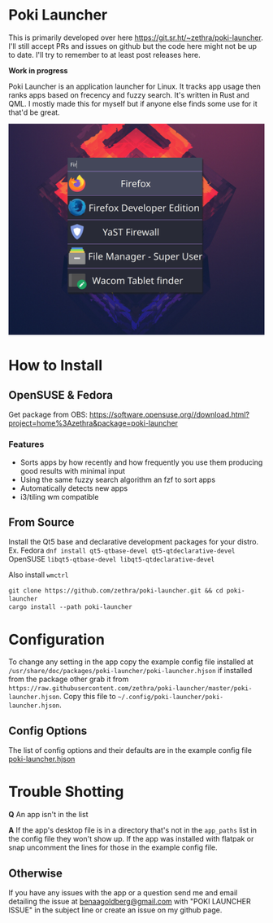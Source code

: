 # Poki Launcher

This is primarily developed over here https://git.sr.ht/~zethra/poki-launcher.  I'll still accept PRs and
issues on github but the code here might not be up to date.  I'll try to remember to at least post releases here.

**Work in progress**

Poki Launcher is an application launcher for Linux.  It tracks app usage then ranks apps based on frecency and fuzzy search.
It's written in Rust and QML.  I mostly made this for myself but if anyone else finds some use for it that'd be great.

![Launcher Image](./media/launcher.png)

# How to Install

## OpenSUSE & Fedora

Get package from OBS: https://software.opensuse.org//download.html?project=home%3Azethra&package=poki-launcher

### Features

- Sorts apps by how recently and how frequently you use them producing good results with minimal input
- Using the same fuzzy search algorithm an fzf to sort apps
- Automatically detects new apps
- i3/tiling wm compatible


## From Source

Install the Qt5 base and declarative development packages for your distro.
Ex.
Fedora `dnf install qt5-qtbase-devel qt5-qtdeclarative-devel`
OpenSUSE `libqt5-qtbase-devel libqt5-qtdeclarative-devel`

Also install `wmctrl`

```
git clone https://github.com/zethra/poki-launcher.git && cd poki-launcher
cargo install --path poki-launcher
```

# Configuration

To change any setting in the app copy the example config file installed
at `/usr/share/doc/packages/poki-launcher/poki-launcher.hjson` if installed
from the package other grab it from `https://raw.githubusercontent.com/zethra/poki-launcher/master/poki-launcher.hjson`.
Copy this file to `~/.config/poki-launcher/poki-launcher.hjson`.

## Config Options

The list of config options and their defaults are in the example
config file [poki-launcher.hjson](./poki-launcher.hjson)


# Trouble Shotting

**Q** An app isn't in the list

**A** If the app's desktop file is in a directory that's
not in the `app_paths` list in the config file they won't
show up.  If the app was installed with flatpak or snap
uncomment the lines for those in the example config file.

## Otherwise

If you have any issues with the app or a question send me and email
detailing the issue at [benaagoldberg@gmail.com](mailto:benaagoldberg@gmail.com) with "POKI LAUNCHER ISSUE"
in the subject line or create an issue on my github page.
